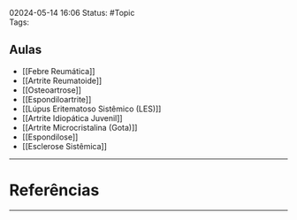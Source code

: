 02024-05-14 16:06
Status: #Topic  
Tags:
<br/>
## Aulas
- [[Febre Reumática]]
- [[Artrite Reumatoide]]
- [[Osteoartrose]]
- [[Espondiloartrite]]
- [[Lúpus Eritematoso Sistêmico (LES)]]
- [[Artrite Idiopática Juvenil]]
- [[Artrite Microcristalina (Gota)]]
- [[Espondilose]]
- [[Esclerose Sistêmica]]
____
# Referências
---

